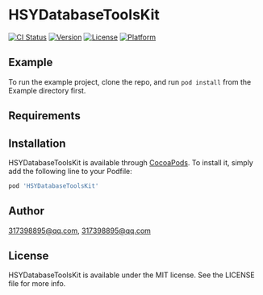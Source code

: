 # HSYDatabaseToolsKit

[![CI Status](https://img.shields.io/travis/317398895@qq.com/HSYDatabaseToolsKit.svg?style=flat)](https://travis-ci.org/317398895@qq.com/HSYDatabaseToolsKit)
[![Version](https://img.shields.io/cocoapods/v/HSYDatabaseToolsKit.svg?style=flat)](https://cocoapods.org/pods/HSYDatabaseToolsKit)
[![License](https://img.shields.io/cocoapods/l/HSYDatabaseToolsKit.svg?style=flat)](https://cocoapods.org/pods/HSYDatabaseToolsKit)
[![Platform](https://img.shields.io/cocoapods/p/HSYDatabaseToolsKit.svg?style=flat)](https://cocoapods.org/pods/HSYDatabaseToolsKit)

## Example

To run the example project, clone the repo, and run `pod install` from the Example directory first.

## Requirements

## Installation

HSYDatabaseToolsKit is available through [CocoaPods](https://cocoapods.org). To install
it, simply add the following line to your Podfile:

```ruby
pod 'HSYDatabaseToolsKit'
```

## Author

317398895@qq.com, 317398895@qq.com

## License

HSYDatabaseToolsKit is available under the MIT license. See the LICENSE file for more info.
